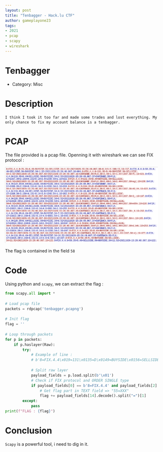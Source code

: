```yaml
---
layout: post
title: "Tenbagger - Hack.lu CTF"
author: gameplayone23
tags:
- 2021
- pcap
- scapy
- wireshark
---
```


# Tenbagger

- Category: Misc

# Description

```
I think I took it too far and made some trades and lost everything. My only chance to fix my account balance is a tenbagger.
```

# PCAP

The file provided is a pcap file. Openning it with wireshark we can see FIX protocol :

![Wireshark](/images/tenbagger_wireshark.png)

The flag is contained in the field `58`

# Code

Using python and `scapy`, we can extract the flag :

```python
from scapy.all import *

# Load pcap file
packets = rdpcap('tenbagger.pcapng')

# Init flag
flag = ''

# Loop through packets
for p in packets:
    if p.haslayer(Raw):
        try:
            # Example of line : 
            # b'8=FIX.4.4\x019=131\x0135=D\x0149=BUYSIDE\x0156=SELLSIDE\x0134=2\x0152=20211029-15:26:40.067\x0160=20211029-15:26:40.067\x0111=CAFEBABE\x0155=FLX\x0138=2\x0140=1\x0154=1\x0144=1337\x0158=fl\x0110=021\x01'
            
            # Split raw layer
            payload_fields = p.load.split(b'\x01')
            # Check if FIX protocol and ORDER SINGLE type
            if payload_fields[0] == b'8=FIX.4.4' and payload_fields[2] == b'35=D':
                # Get flag part in TEXT field => "55=XXX"
                flag += payload_fields[14].decode().split("=")[1]
        except:
            pass
print(f"FLAG : {flag}")
```

# Conclusion

`Scapy` is a powerful tool, i need to dig in it.